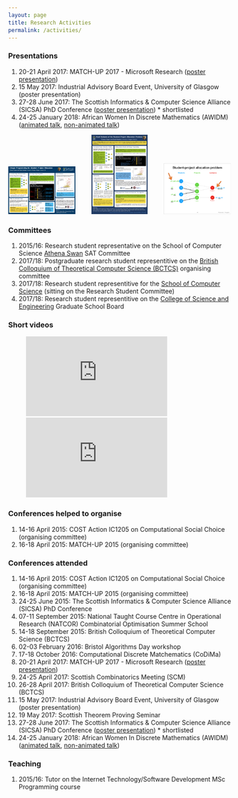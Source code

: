 ```yaml
---
layout: page
title: Research Activities
permalink: /activities/
---
```


### Presentations

<ol>
  <li>20-21 April 2017: MATCH-UP 2017 - Microsoft Research (<a href="MATCH-UP2017.pdf">poster presentation</a>)</li>
  <li>15 May 2017: Industrial Advisory Board Event, University of Glasgow (poster presentation)</li>
  <li>27-28 June 2017: The Scottish Informatics & Computer Science Alliance (SICSA) PhD Conference (<a href="SICSA2017.pdf">poster presentation</a>) * shortlisted</li>
  <li>24-25 January 2018: African Women In Discrete Mathematics (AWIDM) (<a href="AWIDM2018_animated.pdf">animated talk</a>, <a href="AWIDM2018_not_animated.pdf">non-animated talk</a>)</li>
</ol>

<div>
<a href="/assets/MATCH-UP2017.pdf"><img style="width:30%;" src="/assets/MATCH-UP2017.png" alt="poster: Integer Programming for Student Project Allocation"></a>
&emsp;&emsp;
<a href="/assets/SICSA2017.pdf"><img style="width:25%;" src="/assets/SICSA2017.png" alt="poster: Hard Variants of the Student-Project Allocation Problem"></a>
&emsp;&emsp;
<a href="/assets/AWIDM2018_animated.png"><img style="width:30%;" src="/assets/AWIDM2018_pic.png" alt="talk: AWIDM Student-Project Allocation Problem talk"></a>
</div>

### Committees

<ol>
<li>2015/16: Research student representative on the School of Computer Science <a href="http://www.gla.ac.uk/services/humanresources/equalitydiversity/athenaswan/">Athena Swan</a> SAT Committee</li>
<li>2017/18: Postgraduate research student representitive on the <a href="http://www.bctcs.ac.uk/">British Colloquium of Theoretical Computer Science (BCTCS)</a> organising committee</li>
<li>2017/18: Research student representitive for the <a href="https://www.gla.ac.uk/schools/computing/">School of Computer Science</a> (sitting on the Research Student Committee)</li>
<li>2017/18: Research student representitive on the <a href="https://www.gla.ac.uk/colleges/scienceengineering/graduateschool/">College of Science and Engineering</a> Graduate School Board</li>
</ol>


### Short videos

<figure class="half">
	<iframe width="317" height="179" src="https://www.youtube.com/embed/J713J_bD0JE?rel=0" frameborder="0" allowfullscreen></iframe>
	&emsp;&emsp;
	<iframe width="317" height="179" src="https://www.youtube.com/embed/Fci4PV0H8wc?rel=0" frameborder="0" allowfullscreen></iframe>
</figure>




### Conferences helped to organise

<ol>
  <li>14-16 April 2015: COST Action IC1205 on Computational Social Choice (organising committee)</li>
  <li>16-18 April 2015: MATCH-UP 2015 (organising committee)</li>
</ol>

### Conferences attended

<ol>
  <li>14-16 April 2015: COST Action IC1205 on Computational Social Choice (organising committee)</li>
  <li>16-18 April 2015: MATCH-UP 2015 (organising committee)</li>
  <li>24-25 June 2015: The Scottish Informatics & Computer Science Alliance (SICSA) PhD Conference</li>
  <li>07-11 September 2015: National Taught Course Centre in Operational Research (NATCOR) Combinatorial Optimisation Summer School</li>
  <li>14-18 September 2015: British Colloquium of Theoretical Computer Science (BCTCS)</li>
  <li>02-03 February 2016: Bristol Algorithms Day workshop</li>
  <li>17-18 October 2016: Computational Discrete Matchematics (CoDiMa)</li>
  <li>20-21 April 2017: MATCH-UP 2017 - Microsoft Research (<a href="/assets/MATCH-UP2017.pdf">poster presentation</a>)</li>
  <li>24-25 April 2017: Scottish Combinatorics Meeting (SCM)</li>
  <li>26-28 April 2017: British Colloquium of Theoretical Computer Science (BCTCS)</li>
  <li>15 May 2017: Industrial Advisory Board Event, University of Glasgow (poster presentation)</li>
  <li>19 May 2017: Scottish Theorem Proving Seminar</li>
  <li>27-28 June 2017: The Scottish Informatics & Computer Science Alliance (SICSA) PhD Conference (<a href="/assets/SICSA2017.pdf">poster presentation</a>) * shortlisted</li>
  <li>24-25 January 2018: African Women In Discrete Mathematics (AWIDM) (<a href="/assets/AWIDM2018_animated.pdf">animated talk</a>, <a href="/assets/AWIDM2018_not_animated.pdf">non-animated talk</a>)</li>
</ol>


### Teaching

<ol>
  <li>2015/16: Tutor on the Internet Technology/Software Development MSc Programming course</li>
</ol>







